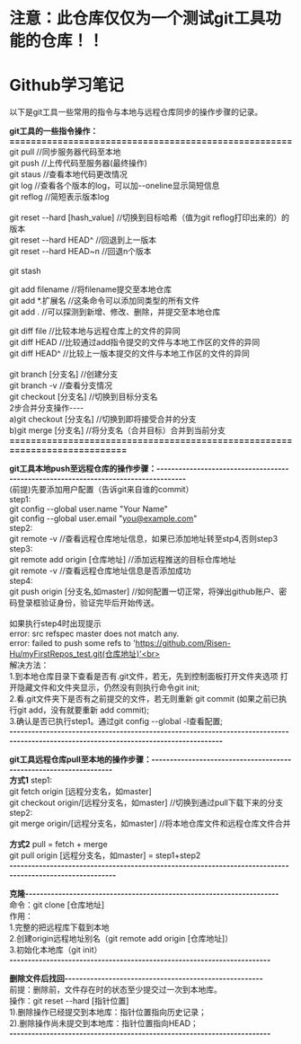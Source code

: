 # 注意：此仓库仅仅为一个测试git工具功能的仓库！！

# Github学习笔记

以下是git工具一些常用的指令与本地与远程仓库同步的操作步骤的记录。


**git工具的一些指令操作：=====================================================**<br>
git  pull   //同步服务器代码至本地<br>
git  push   //上传代码至服务器(最终操作)<br>
git  staus  //查看本地代码更改情况<br>
git  log    //查看各个版本的log，可以加--oneline显示简短信息<br>
git  reflog //简短表示版本log<br>
<br>
git  reset  --hard  [hash_value]  //切换到目标哈希（值为git  reflog打印出来的）的版本<br>
git  reset  --hard  HEAD^         //回退到上一版本<br>
git  reset  --hard  HEAD~n        //回退n个版本<br>
<br>
git  stash<br>

git  add  filename  //将filename提交至本地仓库<br>
git  add *.扩展名    //这条命令可以添加同类型的所有文件<br>
git  add  .         //可以探测到新增、修改、删除，并提交至本地仓库<br>

git  diff file     //比较本地与远程仓库上的文件的异同<br>
git  diff HEAD     //比较通过add指令提交的文件与本地工作区的文件的异同<br>
git  diff HEAD^    //比较上一版本提交的文件与本地工作区的文件的异同<br>
<br>
git  branch    [分支名]   //创建分支<br>
git  branch    -v         //查看分支情况<br>
git  checkout  [分支名]   //切换到目标分支名<br>
2步合并分支操作----<br>
a)git  checkout  [分支名]  //切换到即将接受合并的分支<br>
b)git  merge     [分支名]  //将分支名（合并目标）合并到当前分支<br>
**===========================================================================**<br>

**git工具本地push至远程仓库的操作步骤：------------------------------------------------------------------------------------**<br>
(前提)先要添加用户配置（告诉git来自谁的commit）<br>
step1:<br>
  git config --global user.name "Your Name"<br>
  git config --global user.email "you@example.com"<br>
step2:<br>
  git  remote  -v  //查看远程仓库地址信息，如果已添加地址转至stp4,否则step3<br>
step3:<br>
  git  remote  add  origin  [仓库地址]   //添加远程推送的目标仓库地址<br>
  git  remote  -v   //查看远程仓库地址信息是否添加成功<br>
step4:<br>
  git  push  origin [分支名,如master] //如何配置一切正常，将弹出github账户、密码登录框验证身份，验证完毕后开始传送。<br>
  <br>
如果执行step4时出现提示<br>
error: src refspec master does not match any.<br>
error: failed to push some refs to 'https://github.com/Risen-Hu/myFirstRepos_test.git(仓库地址)'<br>
<br>
解决方法：<br>
1.到本地仓库目录下查看是否有.git文件，若无，先到控制面板打开文件夹选项  打开隐藏文件和文件夹显示，仍然没有则执行命令git init;<br>
2.看.git文件夹下是否有之前提交的文件，若无则重新 git commit (如果之前已执行git add，没有就要重新 add commit);<br>
3.确认是否已执行step1。通过git config --global -l查看配置;<br>
**--------------------------------------------------------------------------------------------------------------------------------------**<br>

**git工具远程仓库pull至本地的操作步骤：------------------------------------------------------------------**<br>
**方式1**
step1:<br>
  git fetch origin [远程分支名，如master]<br>
  git checkout  origin/[远程分支名，如master]  //切换到通过pull下载下来的分支<br>
step2:<br>
  git merge origin/[远程分支名，如master]  //将本地仓库文件和远程仓库文件合并<br>
<br>
**方式2**
pull = fetch + merge<br>
git pull origin  [远程分支名，如master] = step1+step2<br>
**---------------------------------------------------------------------------------------------------------**

**克隆---------------------------------------------------------------------**<br>
命令：git  clone   [仓库地址]<br>
作用：<br>
1.完整的把远程库下载到本地<br>
2.创建origin远程地址别名（git  remote  add  origin  [仓库地址]）<br>
3.初始化本地库（git init）<br>
**-----------------------------------------------------------------------**

**删除文件后找回------------------------------------------------------**<br>
前提：删除前，文件存在时的状态至少提交过一次到本地库。<br>
操作：git reset --hard [指针位置]<br>
1).删除操作已经提交到本地库：指针位置指向历史记录；<br>
2).删除操作尚未提交到本地库：指针位置指向HEAD；<br>
**-----------------------------------------------------------------------**

